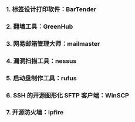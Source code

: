 ### 1. 标签设计打印软件：BarTender
### 2. 翻墙工具：GreenHub
### 3. 网易邮箱管理大师：mailmaster
### 4. 漏洞扫描工具：nessus
### 5. 启动盘制作工具：rufus
### 6.  SSH 的开源图形化 SFTP 客户端：WinSCP
### 7. 开源防火墙：ipfire